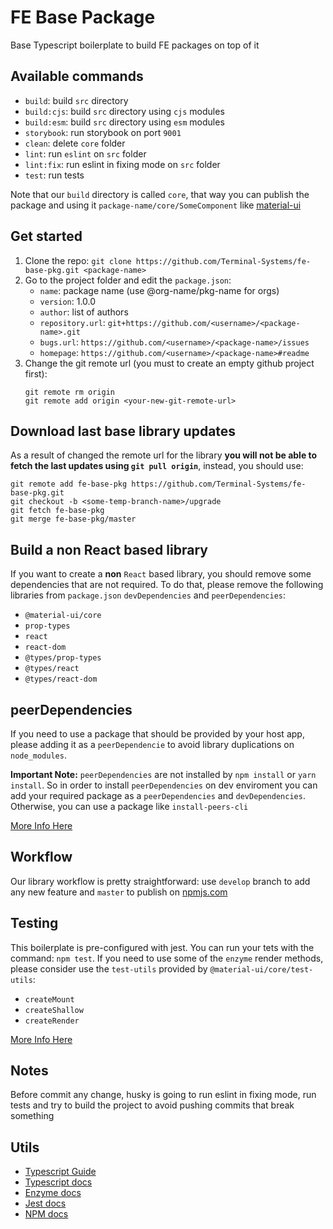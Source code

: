 # FE Base Package

Base Typescript boilerplate to build FE packages on top of it


## Available commands

- `build`: build `src` directory
- `build:cjs`: build `src` directory using `cjs` modules
- `build:esm`: build `src` directory using `esm` modules
- `storybook`: run storybook on port `9001`
- `clean`: delete `core` folder
- `lint`: run `eslint` on `src` folder
- `lint:fix`: run eslint in fixing mode on `src` folder
- `test`: run tests

Note that our `build` directory is called `core`, that way you can publish the package and using it `package-name/core/SomeComponent` like [material-ui](https://material-ui.com/)

## Get started

1. Clone the repo: `git clone https://github.com/Terminal-Systems/fe-base-pkg.git <package-name>`
2. Go to the project folder and edit the `package.json`:
	-	`name`: package name (use @org-name/pkg-name for orgs)
	-	`version`: 1.0.0
	-	`author`: list of authors
	-	`repository.url`: `git+https://github.com/<username>/<package-name>.git`
	-	`bugs.url`: `https://github.com/<username>/<package-name>/issues`
	-	`homepage`: `https://github.com/<username>/<package-name>#readme`
3. Change the git remote url (you must to create an empty github project first): 
	```
	git remote rm origin
	git remote add origin <your-new-git-remote-url>
	```

## Download last base library updates

As a result of changed the remote url for the library **you will not be able to fetch the last updates using `git pull origin`**, instead, you should use:
```
git remote add fe-base-pkg https://github.com/Terminal-Systems/fe-base-pkg.git
git checkout -b <some-temp-branch-name>/upgrade
git fetch fe-base-pkg
git merge fe-base-pkg/master
```

## Build a non React based library
If you want to create a **non** `React` based library, you should remove some dependencies that are not required. To do that, please remove the following libraries from `package.json` `devDependencies` and `peerDependencies`:
 - `@material-ui/core`
 - `prop-types`
 - `react`
 - `react-dom`
 - `@types/prop-types`
 - `@types/react`
 - `@types/react-dom`

## peerDependencies
If you need to use a package that should be provided by your host app, please adding it as a `peerDependencie` to avoid library duplications on `node_modules`.

**Important Note:** `peerDependencies` are not installed by `npm install` or `yarn install`. So in order to install `peerDependencies` on dev enviroment you can add your required package as a `peerDependencies` and `devDependencies`. Otherwise, you can use a package like `install-peers-cli`

[More Info Here](https://dev.to/yvonnickfrin/how-to-handle-peer-dependencies-when-developing-modules-18fa)

## Workflow

Our library workflow is pretty straightforward: use `develop` branch to add any new feature and `master` to publish on [npmjs.com](https://www.npmjs.com/) 

## Testing
This boilerplate is pre-configured with jest. You can run your tets with the command: `npm test`. If you need to use some of the `enzyme` render methods, please consider use the `test-utils` provided by `@material-ui/core/test-utils`:
- `createMount`
- `createShallow`
- `createRender` 

[More Info Here](https://material-ui.com/guides/testing/)

## Notes
Before commit any change, husky is going to run eslint in fixing mode, run tests and try to build the project to avoid pushing commits that break something

## Utils
- [Typescript Guide](https://basarat.gitbooks.io/typescript/)
- [Typescript docs](https://www.typescriptlang.org/docs/home.html)
- [Enzyme docs](https://airbnb.io/enzyme/)
- [Jest docs](https://jestjs.io/docs/en/getting-started)
- [NPM docs](https://docs.npmjs.com/)
